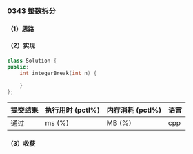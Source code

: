 ### 0343 整数拆分

#### （1）思路

#### （2）实现

```cpp
class Solution {
public:
    int integerBreak(int n) {

    }
};
```

| 提交结果 | 执行用时 (pctl%) | 内存消耗 (pctl%) | 语言 |
|:---------|:-----------------|:-----------------|:-----|
| 通过     |  ms (%)   |  MB (%)  | cpp  |

#### （3）收获

